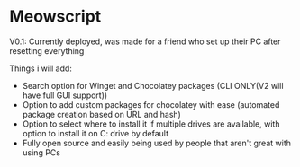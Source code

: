 # Meowscript

V0.1: Currently deployed, was made for a friend who set up their PC after resetting everything

Things i will add:

- Search option for Winget and Chocolatey packages (CLI ONLY(V2 will have full GUI support))
- Option to add custom packages for chocolatey with ease (automated package creation based on URL and hash)
- Option to select where to install it if multiple drives are available, with option to install it on C: drive by default
- Fully open source and easily being used by people that aren't great with using PCs
